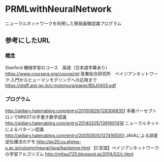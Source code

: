 PRMLwithNeuralNetwork
=====================

ニューラルネットワークを利用した簡易画像認識プログラム

## 参考にしたURL

### 概念

Stanford 機械学習のコース　英語（日本語字幕あり）
https://www.coursera.org/course/ml
産業総合研究所　ベイジアンネットワーク:入門からヒューマンモデリングへの応用まで
https://staff.aist.go.jp/y.motomura/paper/BSJ0403.pdf

### プログラム

http://aidiary.hatenablog.com/entry/20100829/1283068351
多層パーセプトロンでMNISTの手書き数字認識
http://aidiary.hatenablog.com/entry/20140205/1391601418
ニューラルネットによるパターン認識
http://aidiary.hatenablog.com/entry/20050505/1274165051
JAVAによる誤差逆伝播法のデモ
http://ipr20.cs.ehime-u.ac.jp/column/neural/java/backprop.html
【C言語】ベイジアンネットワークの学習アルゴリズム
http://mitsui725.blogspot.jp/2014/02/c.html
